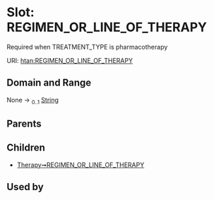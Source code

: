 
# Slot: REGIMEN_OR_LINE_OF_THERAPY

Required when TREATMENT_TYPE is pharmacotherapy

URI: [htan:REGIMEN_OR_LINE_OF_THERAPY](https://w3id.org/htan/REGIMEN_OR_LINE_OF_THERAPY)


## Domain and Range

None &#8594;  <sub>0..1</sub> [String](types/String.md)

## Parents


## Children

 *  [Therapy➞REGIMEN_OR_LINE_OF_THERAPY](Therapy_REGIMEN_OR_LINE_OF_THERAPY.md)

## Used by

